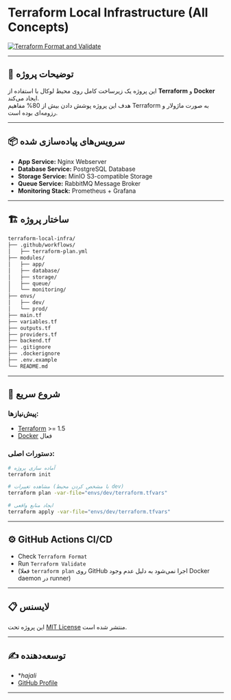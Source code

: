 # Terraform Local Infrastructure (All Concepts)

[![Terraform Format and Validate](https://github.com/hjali7/terraform-local-all-concept/actions/workflows/terraform-plan.yml/badge.svg)](https://github.com/hjali7/terraform-local-all-concept/actions)

---

## 📖 توضیحات پروژه

این پروژه یک زیرساخت کامل روی محیط لوکال با استفاده از **Terraform** و **Docker** ایجاد می‌کند.  
هدف این پروژه پوشش دادن بیش از 80% مفاهیم Terraform به صورت ماژولار و رزومه‌ای بوده است.

---

## 📦 سرویس‌های پیاده‌سازی شده

- **App Service:** Nginx Webserver
- **Database Service:** PostgreSQL Database
- **Storage Service:** MinIO S3-compatible Storage
- **Queue Service:** RabbitMQ Message Broker
- **Monitoring Stack:** Prometheus + Grafana

---

## 🏗 ساختار پروژه

```bash
terraform-local-infra/
├── .github/workflows/
│   ├── terraform-plan.yml
├── modules/
│   ├── app/
│   ├── database/
│   ├── storage/
│   ├── queue/
│   └── monitoring/
├── envs/
│   ├── dev/
│   └── prod/
├── main.tf
├── variables.tf
├── outputs.tf
├── providers.tf
├── backend.tf
├── .gitignore
├── .dockerignore
├── .env.example
└── README.md
```

---

## 🚀 شروع سریع

### پیش‌نیازها:
- [Terraform](https://developer.hashicorp.com/terraform) >= 1.5
- [Docker](https://www.docker.com/products/docker-desktop) فعال

###  دستورات اصلی: 

```bash
# آماده سازی پروژه
terraform init

# مشاهده تغییرات (با مشخص کردن محیط dev)
terraform plan -var-file="envs/dev/terraform.tfvars"

# ایجاد منابع واقعی
terraform apply -var-file="envs/dev/terraform.tfvars"
```

---

## ⚙️ GitHub Actions CI/CD

- Check `Terraform Format`
- Run `Terraform Validate`
- (فعلا `terraform plan` روی GitHub اجرا نمی‌شود به دلیل عدم وجود Docker daemon در runner)

---

## 📋 لایسنس

این پروژه تحت [MIT License](LICENSE) منتشر شده است.

---

## ✍️ توسعه‌دهنده

- **hajali*  
- [GitHub Profile](https://github.com/hjali7)

---